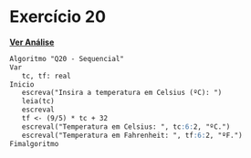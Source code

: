 # Exercício 20

[**Ver Análise**](Analise20.md)

```markdown
Algoritmo "Q20 - Sequencial"
Var
   tc, tf: real
Inicio
   escreva("Insira a temperatura em Celsius (ºC): ")
   leia(tc)
   escreval
   tf <- (9/5) * tc + 32
   escreval("Temperatura em Celsius: ", tc:6:2, "ºC.")
   escreval("Temperatura em Fahrenheit: ", tf:6:2, "ºF.")
Fimalgoritmo
